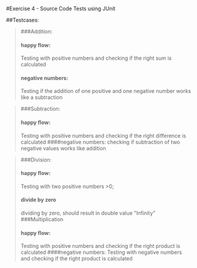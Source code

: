 #Exercise 4  - Source Code Tests using JUnit

##Testcases:

>###Addition:
> #### happy flow:
> Testing with positive numbers and checking if the right sum is calculated
> #### negative numbers:
> Testing if the addition of one positive and one negative number works like a subtraction

>###Subtraction:
> #### happy flow:
> Testing with positive numbers and checking if the right difference is calculated
> ####negative numbers:
> checking if subtraction of two negative values works like addition

>###Division:
> #### happy flow:
> Testing with two positive numbers >0;
> #### divide by zero
> dividing by zero, should result in double value "Infinity"
###Multiplication
>#### happy flow:
> Testing with positive numbers and checking if the right product is calculated
>####negative numbers:
> Testing with negative numbers and checking if the right product is calculated